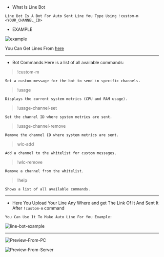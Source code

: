 - What Is Line Bot

``Line Bot Is A Bot For Auto Sent Line You Type Using !custom-m <YOUR_CHANNEL_ID>``

+ EXAMPLE


![example](https://i.imgur.com/6tOhr53.gif)

You Can Get Lines From [here](https://auto.creavite.co/)

-------------------------------------------------------------------
- Bot Commands Here is a list of all available commands:

> !custom-m <message>

``Set a custom message for the bot to send in specific channels.``

> !usage

``Displays the current system metrics (CPU and RAM usage).``


> !usage-channel-set <id>

``Set the channel ID where system metrics are sent.``

> !usage-channel-remove <id>

``Remove the channel ID where system metrics are sent.``

> wlc-add <id>

``Add a channel to the whitelist for custom messages.``

> !wlc-remove <id>

``Remove a channel from the whitelist.``

> !help

``Shows a list of all available commands.``

-------------------------------------------------------------------
- Here You Upload Your Line Any Where and get The Link Of It And Sent It After ``!custom-m`` command 
  
``You Can Use It To Make Auto Line For You Example: ``
 
![line-bot-example](https://github.com/user-attachments/assets/68837705-0d0e-44dc-b65b-fe517021b4f7)


-------------------------------------------------------------------
![Preview-From-PC](https://i.imgur.com/sC8oTKV.png)

![Preview-From-Server](https://i.imgur.com/xiWIaRn.jpeg)





